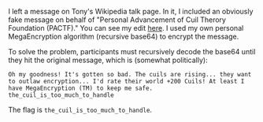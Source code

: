 I left a message on Tony's Wikipedia talk page. In it, I included an obviously fake message on behalf of "Personal Advancement of Cuil Therory Foundation (PACTF)." You can see my edit [here](https://en.wikipedia.org/w/index.php?title=User_talk:Tony_Tan&diff=770856430&oldid=754349065). I used my own personal MegaEncryption algorithm (recursive base64) to encrypt the message.

To solve the problem, participants must recursively decode the base64 until they hit the original message, which is (somewhat politically):

`Oh my goodness! It's gotten so bad. The cuils are rising... they want to outlaw encryption... I'd rate their world +200 Cuils! At least I have MegaEncryption (TM) to keep me safe. the_cuil_is_too_much_to_handle`

The flag is `the_cuil_is_too_much_to_handle`.
